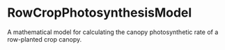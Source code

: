 # RowCropPhotosynthesisModel
A mathematical model for calculating the canopy photosynthetic rate of a row-planted crop canopy.
